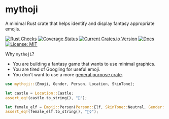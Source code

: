 # mythoji

A minimal Rust crate that helps identify and display fantasy appropriate emojis.

[![Rust Checks](https://github.com/matanlurey/mythoji/actions/workflows/rust.yml/badge.svg)](https://github.com/matanlurey/mythoji/actions/workflows/rust.yml)
[![Coverage Status](https://coveralls.io/repos/github/matanlurey/mythoji/badge.svg)](https://coveralls.io/github/matanlurey/mythoji)
[![Current Crates.io Version](https://img.shields.io/crates/v/mythoji.svg)](https://crates.io/crates/mythoji)
[![Docs](https://docs.rs/mythoji/badge.svg)](https://docs.rs/mythoji/)
[![License: MIT](https://img.shields.io/badge/License-MIT-yellow.svg)](https://opensource.org/licenses/MIT)

Why `mythoji`?

- You are building a fantasy game that wants to use minimal graphics.
- You are tired of Googling for useful emoji.
- You don't want to use a more [general purpose crate][emoji].

[emoji]: https://crates.io/crates/emoji

```rust
use mythoji::{Emoji, Gender, Person, Location, SkinTone};

let castle = Location::Castle;
assert_eq!(castle.to_string(), "🏰");

let female_elf = Emoji::Person(Person::Elf, SkinTone::Neutral, Gender::Female);
assert_eq!(female_elf.to_string(), "🧝‍♀️");
```
